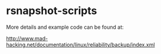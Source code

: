 # rsnapshot-scripts

More details and example code can be found at:

http://www.mad-hacking.net/documentation/linux/reliability/backup/index.xml